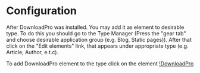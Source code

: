 # Configuration

After DownloadPro was installed. You may add it as element to desirable type. To do this
you should go to the Type Manager (Press the "gear tab" and choose desirable application group (e.g. Blog, Static pages)).
After that click on the "Edit elements" link, that appears under appropriate type (e.g. Article, Author, e.t.c).

To add DownloadPro element to the type click on the element
[!DownloadPro](/images/dnloadpro_element.png)
